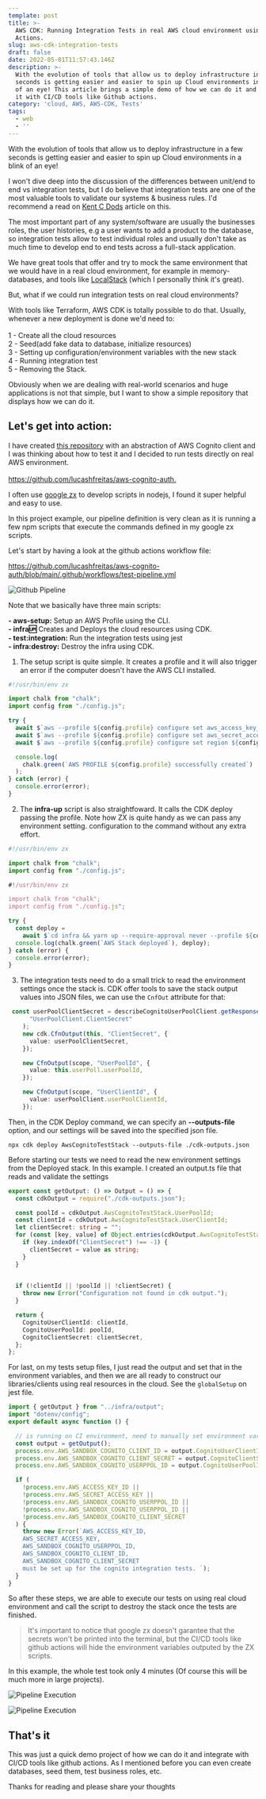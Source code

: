 ```yaml
---
template: post
title: >-
  AWS CDK: Running Integration Tests in real AWS cloud environment using Github
  Actions.
slug: aws-cdk-integration-tests
draft: false
date: 2022-05-01T11:57:43.146Z
description: >-
  With the evolution of tools that allow us to deploy infrastructure in a few
  seconds is getting easier and easier to spin up Cloud environments in a blink
  of an eye! This article brings a simple demo of how we can do it and integrate
  it with CI/CD tools like Github actions.
category: 'cloud, AWS, AWS-CDK, Tests'
tags:
  - web
  - ''
---
```

With the evolution of tools that allow us to deploy infrastructure in a few seconds is getting easier and easier to spin up Cloud environments in a blink of an eye!

I won't dive deep into the discussion of the differences between unit/end to end vs integration tests, but I do believe that integration tests are one of the most valuable tools to validate our systems & business rules. I'd recommend a read on [Kent C Dods](https://kentcdodds.com/blog/write-tests) article on this. 

The most important part of any system/software are usually the businesses roles, the user histories, e.g a  user wants to add a product to the database, so integration tests allow to test individual roles and usually don't take as much time to develop end to end tests across a full-stack application. 

We have great tools that offer and try to mock the same environment that we would have in a real cloud environment, for example in memory-databases, and tools like [LocalStack](https://github.com/localstack/localstack)  (which I personally think it's great). 

But, what if we could run integration tests on real cloud environments?

With tools like Terraform, AWS CDK is totally possible to do that. Usually, whenever a new deployment is done we'd need to:\
\
1 - Create all the cloud resources\
2 - Seed(add fake data to database, initialize resources)\
3 - Setting up configuration/environment variables with the new stack\
4 - Running integration test\
5 - Removing the Stack.

Obviously when we are dealing with real-world scenarios and huge applications is not that simple, but I want to show a simple repository that displays how we can do it.

## Let's get into action:

I have created [this repository](https://github.com/lucashfreitas/aws-cognito-auth) with an abstraction of AWS Cognito client and I was thinking about how to test it and I decided to run tests directly on real AWS environment.\
\
[https://github.com/lucashfreitas/aws-cognito-auth. ](https://github.com/lucashfreitas/aws-cognito-auth)

I often use [google zx](https://github.com/google/zx) to develop scripts in nodejs, I found it super helpful and easy to use.

In this project example, our pipeline definition is very clean as it is running a few npm scripts that execute the commands defined in my google zx scripts.

Let's start by having a look at the github actions workflow file:

[https://github.com/lucashfreitas/aws-cognito-auth/blob/main/.github/workflows/test-pipeline.yml ](https://github.com/lucashfreitas/aws-cognito-auth/blob/main/.github/workflows/test-pipeline.yml)

![Github Pipeline](/media/screen-shot-2022-05-02-at-12.23.50-am.png "Github Pipeline")

Note that we basically have three main scripts:

**\- aws-setup:** Setup an AWS Profile using the CLI.\
**\- infra:up:** Creates and Deploys the cloud resources using CDK.\
**\- test:integration:** Run the integration tests using jest\
**\- infra:destroy:** Destroy the infra using CDK.

1. The setup script is quite simple. It creates a profile and it will also trigger an error if the computer doesn't have the AWS CLI installed.

```typescript
#!/usr/bin/env zx

import chalk from "chalk";
import config from "./config.js";

try {
  await $`aws --profile ${config.profile} configure set aws_access_key_id ${config.accessKey}`;
  await $`aws --profile ${config.profile} configure set aws_secret_access_key ${config.secretKey}`;
  await $`aws --profile ${config.profile} configure set region ${config.region}`;

  console.log(
    chalk.green(`AWS PROFILE ${config.profile} successfully created`)
  );
} catch (error) {
  console.error(error);
}
```

2. The **infra-up** script is also straightfoward. It calls the CDK deploy passing the profile. Note how ZX is quite handy as we can pass any environment setting. configuration to the command without any extra effort.

```typescript
#!/usr/bin/env zx

import chalk from "chalk";
import config from "./config.js";

#!/usr/bin/env zx

import chalk from "chalk";
import config from "./config.js";

try {
  const deploy =
    await $`cd infra && yarn up --require-approval never --profile ${config.profile}`;
  console.log(chalk.green(`AWS Stack deployed`), deploy);
} catch (error) {
  console.error(error);
}
```

3. The integration tests need to do a small trick to read the environment settings once the stack is. CDK offer tools to save the stack output values into JSON files, we can use the `CnfOut` attribute for that:

```typescript
 const userPoolClientSecret = describeCognitoUserPoolClient.getResponseField(
      "UserPoolClient.ClientSecret"
    );
    new cdk.CfnOutput(this, "ClientSecret", {
      value: userPoolClientSecret,
    });

    new CfnOutput(scope, "UserPoolId", {
      value: this.userPoll.userPoolId,
    });

    new CfnOutput(scope, "UserClientId", {
      value: userPoolClient.userPoolClientId,
    });
```

Then, in the CDK Deploy command, we can specify an **\--outputs-file** option, and our settings will be saved into the specified json file. 

`npx cdk deploy AwsCognitoTestStack --outputs-file ./cdk-outputs.json`

Before starting our tests we need to read the new environment settings from the Deployed stack. In this example. I created an output.ts file that reads and validate the settings

```typescript
export const getOutput: () => Output = () => {
  const cdkOutput = require("./cdk-outputs.json");

  const poolId = cdkOutput.AwsCognitoTestStack.UserPoolId;
  const clientId = cdkOutput.AwsCognitoTestStack.UserClientId;
  let clientSecret: string = "";
  for (const [key, value] of Object.entries(cdkOutput.AwsCognitoTestStack)) {
    if (key.indexOf("ClientSecret") !== -1) {
      clientSecret = value as string;
    }
  }

  
  if (!clientId || !poolId || !clientSecret) {
    throw new Error("Configuration not found in cdk output.");
  }

  return {
    CognitoUserClientId: clientId,
    CognitoUserPoolId: poolId,
    CognitoClientSecret: clientSecret,
  };
};
```

For last, on my tests setup files, I just read the output and set that in the environment variables, and then we are all ready to construct our libraries/clients using real resources in the cloud. See the `globalSetup` on jest file.

```typescript
import { getOutput } from "../infra/output";
import "dotenv/config";
export default async function () {

  // is running on CI environment, need to manually set environment variables from  cdk deploy
  const output = getOutput();
  process.env.AWS_SANDBOX_COGNITO_CLIENT_ID = output.CognitoUserClientId;
  process.env.AWS_SANDBOX_COGNITO_CLIENT_SECRET = output.CognitoClientSecret;
  process.env.AWS_SANDBOX_COGNITO_USERPPOL_ID = output.CognitoUserPoolId;

  if (
    !process.env.AWS_ACCESS_KEY_ID ||
    !process.env.AWS_SECRET_ACCESS_KEY ||
    !process.env.AWS_SANDBOX_COGNITO_USERPPOL_ID ||
    !process.env.AWS_SANDBOX_COGNITO_USERPPOL_ID ||
    !process.env.AWS_SANDBOX_COGNITO_CLIENT_SECRET
  ) {
    throw new Error(`AWS_ACCESS_KEY_ID, 
    AWS_SECRET_ACCESS_KEY,
    AWS_SANDBOX_COGNITO_USERPPOL_ID,
    AWS_SANDBOX_COGNITO_CLIENT_ID,
    AWS_SANDBOX_COGNITO_CLIENT_SECRET
    must be set up for the cognito integration tests. `);
  }
}
```

So after these steps, we are able to execute our tests on using real cloud environment and call the script to destroy the stack once the tests are finished.

> It's important to notice that google zx doesn't garantee that the secrets won't be printed into the terminal, but the CI/CD tools like github actions will hide the environment variables outputed by the ZX scripts.

In this example, the whole test took only 4 minutes (Of course this will be much more in large projects).

![Pipeline Execution](/media/screen-shot-2022-05-02-at-12.50.54-am.png "Pipeline Execution")

![Pipeline Execution](/media/screen-shot-2022-05-02-at-12.50.38-am.png "Pipeline Execution")

## That's it

This was just a quick demo project of how we can do it and integrate with CI/CD tools like github actions. As I mentioned before you can even create databases, seed them, test business roles, etc.

Thanks for reading and please share your thoughts
